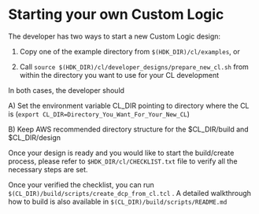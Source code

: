 # Starting your own Custom Logic

The developer has two ways to start a new Custom Logic design:

 1) Copy one of the example directory from `$(HDK_DIR)/cl/examples`, or
 
 2) Call `source $(HDK_DIR)/cl/developer_designs/prepare_new_cl.sh` from within the directory you want to use for your CL development

In both cases, the developer should

 A) Set the environment variable CL_DIR pointing to directory where the CL is (`export CL_DIR=Directory_You_Want_For_Your_New_CL`)
 
 B) Keep AWS recommended directory structure for the $CL_DIR/build and $CL_DIR/design

Once your design is ready and you would like to start the build/create process, please refer to `$HDK_DIR/cl/CHECKLIST.txt` file to verify all the necessary steps are set.

Once your verified the checklist, you can run `$(CL_DIR)/build/scripts/create_dcp_from_cl.tcl` .  A detailed walkthrough how to build is also available in `$(CL_DIR)/build/scripts/README.md`

